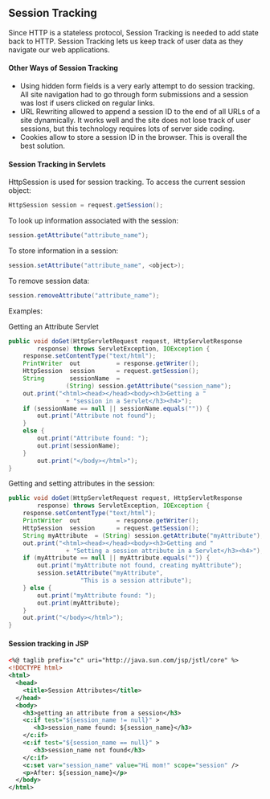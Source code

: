 ## Session Tracking

Since HTTP is a stateless protocol, Session Tracking is needed to add state back to HTTP. Session Tracking lets us keep track of user data as they navigate our web applications.

#### Other Ways of Session Tracking
- Using hidden form fields is a very early attempt to do session tracking. All site navigation had to go through form submissions and a session was lost if users clicked on regular links.
- URL Rewriting allowed to append a session ID to the end of all URLs of a site dynamically. It works well and the site does not lose track of user sessions, but this technology requires lots of server side coding.
- Cookies allow to store a session ID in the browser. This is overall the best solution.

#### Session Tracking in Servlets
HttpSession is used for session tracking. To access the current session object:
```java
HttpSession session = request.getSession();
```
To look up information associated with the session:
```java
session.getAttribute("attribute_name");
```
To store information in a session:
```java
session.setAttribute("attribute_name", <object>);
```
To remove session data:
```java
session.removeAttribute("attribute_name");
```

Examples:

Getting an Attribute Servlet
```java
public void doGet(HttpServletRequest request, HttpServletResponse 
        response) throws ServletException, IOException {  
    response.setContentType("text/html");
    PrintWriter  out          = response.getWriter();
    HttpSession  session      = request.getSession();
    String       sessionName  = 
                (String) session.getAttribute("session_name");
    out.print("<html><head></head><body><h3>Getting a "
                + "session in a Servlet</h3><h4>"); 
    if (sessionName == null || sessionName.equals("")) {
        out.print("Attribute not found");
    }
    else {
        out.print("Attribute found: ");
        out.print(sessionName);
    }
        out.print("</body></html>");
}
```
Getting and setting attributes in the session:
```java
public void doGet(HttpServletRequest request, HttpServletResponse 
        response) throws ServletException, IOException {
    response.setContentType("text/html");
    PrintWriter  out          = response.getWriter();
    HttpSession  session      = request.getSession();
    String myAttribute  = (String) session.getAttribute("myAttribute");
    out.print("<html><head></head><body><h3>Getting and "
                + "Setting a session attribute in a Servlet</h3><h4>");
    if (myAttribute == null || myAttribute.equals("")) {
        out.print("myAttribute not found, creating myAttribute");
        session.setAttribute("myAttribute", 
                    "This is a session attribute");
    } else {
        out.print("myAttribute found: ");
        out.print(myAttribute);
    } 
    out.print("</body></html>");
}
```
#### Session tracking in JSP
```xml
<%@ taglib prefix="c" uri="http://java.sun.com/jsp/jstl/core" %> 
<!DOCTYPE html>
<html>
  <head>
    <title>Session Attributes</title>
  </head>
  <body> 
    <h3>getting an attribute from a session</h3> 
    <c:if test="${session_name != null}" >
       <h3>session_name found: ${session_name}</h3>
    </c:if>
    <c:if test="${session_name == null}" >
       <h3>session_name not found</h3>
    </c:if>
    <c:set var="session_name" value="Hi mom!" scope="session" />
    <p>After: ${session_name}</p>  
  </body>
</html>
```
